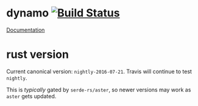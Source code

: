 dynamo [![Build Status](https://travis-ci.org/austin-suborbitals/dynamo.svg?branch=master)](https://travis-ci.org/austin-suborbitals/dynamo)
======

[Documentation](https://austin-suborbitals.github.io/dynamo/)

rust version
============

Current canonical version: `nightly-2016-07-21`. Travis will continue to test `nightly`.

This is _typically_ gated by `serde-rs/aster`, so newer versions may work as `aster` gets updated.

